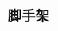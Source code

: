 

# 脚手架
<!-- 
https://mp.weixin.qq.com/s/xRBnuO5mBhrNc2l2kpzdwg
-->


<!-- 


https://blog.csdn.net/a_small_cherry/article/details/122992565
https://blog.csdn.net/jastate/article/details/122496385
https://blog.csdn.net/weixin_40725601/article/details/107876927



https://blog.csdn.net/gao_zhennan/article/details/116986244

https://blog.csdn.net/xwnxwn/article/details/52529417?utm_term=maven%E6%9E%84%E5%BB%BAarchetype%E5%A4%9A%E6%A8%A1%E5%9D%97%E5%B7%A5%E7%A8%8B&utm_medium=distribute.pc_aggpage_search_result.none-task-blog-2~all~sobaiduweb~default-1-52529417-null-null&spm=3001.4430

https://blog.csdn.net/dongpy1111/article/details/76093810?utm_term=maven%E6%9E%84%E5%BB%BAarchetype%E5%A4%9A%E6%A8%A1%E5%9D%97%E5%B7%A5%E7%A8%8B&utm_medium=distribute.pc_aggpage_search_result.none-task-blog-2~all~sobaiduweb~default-3-76093810-null-null&spm=3001.4430
-->